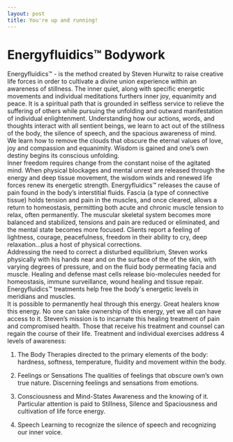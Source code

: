 ```yaml
---
layout: post
title: You're up and running!
---
```


# Energyfluidics™ Bodywork
Energyfluidics™ - is the method created by Steven Hurwitz to raise creative life forces in order to cultivate a divine union experience within an awareness of stillness. The inner quiet, along with specific energetic movements and individual meditations furthers inner joy, equanimity and peace. It is a spiritual path that is grounded in selfless service to relieve the suffering of others while pursuing the unfolding and outward manifestation of individual enlightenment. Understanding how our actions, words, and thoughts interact with all sentient beings, we learn to act out of the stillness of the body, the silence of speech, and the spacious awareness of mind. We learn how to remove the clouds that obscure the eternal values of love, joy and compassion and equanimity. Wisdom is gained and one’s own destiny begins its conscious unfolding. <br/>
Inner freedom requires change from the constant noise of the agitated mind. When physical blockages and mental unrest are released through the energy and deep tissue movement, the wisdom winds and renewed life forces renew its energetic strength. Energyfluidics™ releases the cause of pain found in the body’s interstitial fluids. Fascia (a type of connective tissue) holds tension and pain in the muscles, and once cleared, allows a return to homeostasis, permitting both acute and chronic muscle tension to relax, often permanently. The muscular skeletal system becomes more balanced and stabilized, tensions and pain are reduced or eliminated, and the mental state becomes more focused. Clients report a feeling of lightness, courage, peacefulness, freedom in their ability to cry, deep relaxation...plus a host of physical corrections. <br/>
Addressing the need to correct a disturbed equilibrium, Steven works physically with his hands near and on the surface of the of the skin, with varying degrees of pressure, and on the fluid body permeating facia and muscle. Healing and defense mast cells release bio-molecules needed for homeostasis, immune surveillance, wound healing and tissue repair. Energyfluidics™ treatments help free the body's energetic levels in meridians and muscles. <br/>
It is possible to permanently heal through this energy. Great healers know this energy. No one can take ownership of this energy, yet we all can have access to it. Steven’s mission is to incarnate this healing treatment of pain and compromised health. Those that receive his treatment and counsel can regain the course of their life.
Treatment and individual exercises address 4 levels of awareness: <br/>

1. The Body 
Therapies directed to the primary elements of the body: hardness, softness, temperature, fluidity and movement within the body.

2. Feelings or Sensations 
The qualities of feelings that obscure own’s own true nature. Discerning feelings and sensations from emotions. 

3. Consciousness and Mind-States 
Awareness and the knowing of it. Particular attention is paid to Stillness, Silence and Spaciousness and cultivation of life force energy.

4. Speech
Learning to recognize the silence of speech and recognizing our inner voice.
